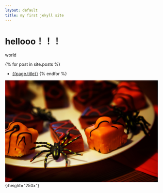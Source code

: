 ```yaml
---
layout: default
title: my first jekyll site
---
```

# hellooo！！！
world

{% for post in site.posts %}
- [{{page.title}}]({{page.url}})
{% endfor %}

![food](/food.jpg){:height="250x"}
